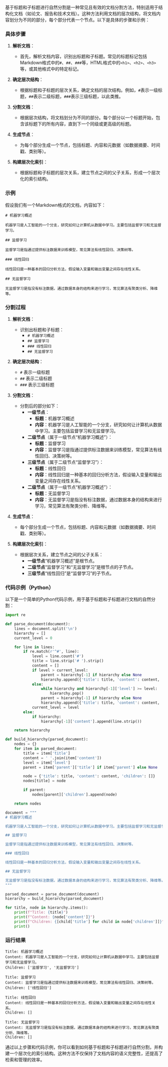 基于标题和子标题进行自然分割是一种常见且有效的文档分割方法，特别适用于结构化文档（如论文、报告和技术文档）。这种方法利用文档的层次结构，将文档内容划分为不同的部分，每个部分代表一个节点。以下是具体的步骤和示例：

### 具体步骤

1. **解析文档**：
    - 首先，解析文档内容，识别出标题和子标题。常见的标题标记包括Markdown格式中的`#`、`##`、`###`等，HTML格式中的`<h1>`、`<h2>`、`<h3>`等，或其他格式中的特定标记。

2. **确定层次结构**：
    - 根据标题和子标题的层次关系，确定文档的层次结构。例如，`#`表示一级标题，`##`表示二级标题，`###`表示三级标题，以此类推。

3. **分割文档**：
    - 根据层次结构，将文档划分为不同的部分。每个部分以一个标题开始，包含该标题下的所有内容，直到下一个同级或更高级的标题。

4. **生成节点**：
    - 为每个部分生成一个节点，包括标题、内容和元数据（如数据摘要、时间戳、类别等）。

5. **构建层次化索引**：
    - 根据标题和子标题的层次关系，建立节点之间的父子关系，形成一个层次化的索引结构。

### 示例

假设我们有一个Markdown格式的文档，内容如下：

```
# 机器学习概述

机器学习是人工智能的一个分支，研究如何让计算机从数据中学习。主要包括监督学习和无监督学习。

## 监督学习

监督学习是指通过提供标注数据来训练模型，常见算法有线性回归、决策树等。

### 线性回归

线性回归是一种基本的回归分析方法，假设输入变量和输出变量之间存在线性关系。

## 无监督学习

无监督学习是指没有标注数据，通过数据本身的结构来进行学习，常见算法有聚类分析、降维等。
```

### 分割过程

1. **解析文档**：
    - 识别出标题和子标题：
        - `# 机器学习概述`
        - `## 监督学习`
        - `### 线性回归`
        - `## 无监督学习`

2. **确定层次结构**：
    - `#` 表示一级标题
    - `##` 表示二级标题
    - `###` 表示三级标题

3. **分割文档**：
    - 分割后的部分如下：
        - **一级节点**：
            - **标题**：机器学习概述
            - **内容**：机器学习是人工智能的一个分支，研究如何让计算机从数据中学习。主要包括监督学习和无监督学习。
        - **二级节点**（属于一级节点“机器学习概述”）：
            - **标题**：监督学习
            - **内容**：监督学习是指通过提供标注数据来训练模型，常见算法有线性回归、决策树等。
        - **三级节点**（属于二级节点“监督学习”）：
            - **标题**：线性回归
            - **内容**：线性回归是一种基本的回归分析方法，假设输入变量和输出变量之间存在线性关系。
        - **二级节点**（属于一级节点“机器学习概述”）：
            - **标题**：无监督学习
            - **内容**：无监督学习是指没有标注数据，通过数据本身的结构来进行学习，常见算法有聚类分析、降维等。

4. **生成节点**：
    - 每个部分生成一个节点，包括标题、内容和元数据（如数据摘要、时间戳、类别等）。

5. **构建层次化索引**：
    - 根据层次关系，建立节点之间的父子关系：
        - **一级节点**“机器学习概述”是根节点。
        - **二级节点**“监督学习”和“无监督学习”是根节点的子节点。
        - **三级节点**“线性回归”是“监督学习”的子节点。

### 代码示例（Python）

以下是一个简单的Python代码示例，用于基于标题和子标题进行文档的自然分割：

```python
import re

def parse_document(document):
    lines = document.split('\n')
    hierarchy = []
    current_level = 0

    for line in lines:
        if re.match(r'^#', line):
            level = line.count('#')
            title = line.strip('# ').strip()
            content = []
            if level > current_level:
                parent = hierarchy[-1] if hierarchy else None
                hierarchy.append({'title': title, 'content': content, 'level': level, 'parent': parent})
            else:
                while hierarchy and hierarchy[-1]['level'] >= level:
                    hierarchy.pop()
                parent = hierarchy[-1] if hierarchy else None
                hierarchy.append({'title': title, 'content': content, 'level': level, 'parent': parent})
            current_level = level
        else:
            if hierarchy:
                hierarchy[-1]['content'].append(line.strip())

    return hierarchy

def build_hierarchy(parsed_document):
    nodes = {}
    for item in parsed_document:
        title = item['title']
        content = ' '.join(item['content'])
        level = item['level']
        parent = item['parent']['title'] if item['parent'] else None

        node = {'title': title, 'content': content, 'children': []}
        nodes[title] = node

        if parent:
            nodes[parent]['children'].append(node)

    return nodes

document = """
# 机器学习概述

机器学习是人工智能的一个分支，研究如何让计算机从数据中学习。主要包括监督学习和无监督学习。

## 监督学习

监督学习是指通过提供标注数据来训练模型，常见算法有线性回归、决策树等。

### 线性回归

线性回归是一种基本的回归分析方法，假设输入变量和输出变量之间存在线性关系。

## 无监督学习

无监督学习是指没有标注数据，通过数据本身的结构来进行学习，常见算法有聚类分析、降维等。
"""

parsed_document = parse_document(document)
hierarchy = build_hierarchy(parsed_document)

for title, node in hierarchy.items():
    print(f"Title: {title}")
    print(f"Content: {node['content']}")
    print(f"Children: {[child['title'] for child in node['children']]}")
    print()
```

### 运行结果

```
Title: 机器学习概述
Content: 机器学习是人工智能的一个分支，研究如何让计算机从数据中学习。主要包括监督学习和无监督学习。
Children: ['监督学习', '无监督学习']

Title: 监督学习
Content: 监督学习是指通过提供标注数据来训练模型，常见算法有线性回归、决策树等。
Children: ['线性回归']

Title: 线性回归
Content: 线性回归是一种基本的回归分析方法，假设输入变量和输出变量之间存在线性关系。
Children: []

Title: 无监督学习
Content: 无监督学习是指没有标注数据，通过数据本身的结构来进行学习，常见算法有聚类分析、降维等。
Children: []
```

通过以上步骤和代码示例，你可以看到如何基于标题和子标题进行自然分割，并构建一个层次化的索引结构。这种方法不仅保持了文档内容的语义完整性，还提高了检索和管理的效率。
